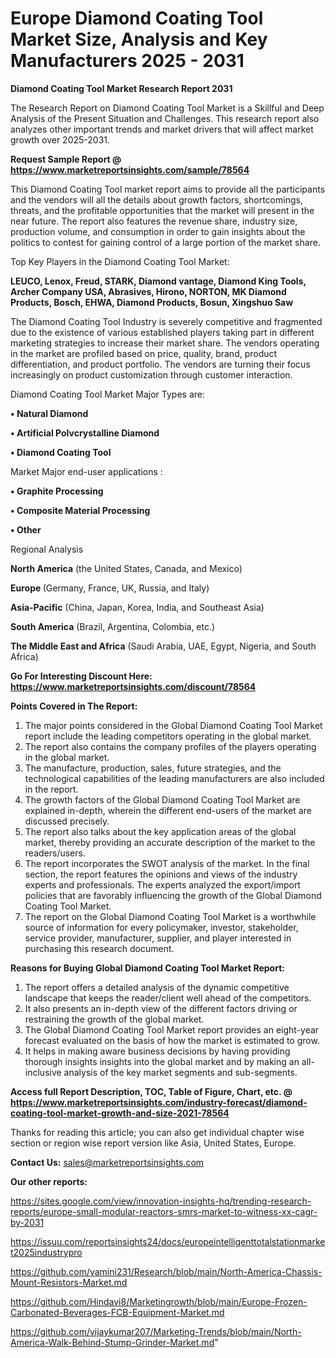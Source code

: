 # Europe Diamond Coating Tool Market Size, Analysis and Key Manufacturers 2025 - 2031

<strong>Diamond Coating Tool Market Research Report 2031</strong>

The Research Report on Diamond Coating Tool Market is a Skillful and Deep Analysis of the Present Situation and Challenges. This research report also analyzes other important trends and market drivers that will affect market growth over 2025-2031.

<strong>Request Sample Report @ <a href=https://www.marketreportsinsights.com/sample/78564>https://www.marketreportsinsights.com/sample/78564</a></strong>

This Diamond Coating Tool market report aims to provide all the participants and the vendors will all the details about growth factors, shortcomings, threats, and the profitable opportunities that the market will present in the near future. The report also features the revenue share, industry size, production volume, and consumption in order to gain insights about the politics to contest for gaining control of a large portion of the market share.

Top Key Players in the Diamond Coating Tool Market:

<strong>LEUCO, Lenox, Freud, STARK, Diamond vantage, Diamond King Tools, Archer Company USA, Abrasives, Hirono, NORTON, MK Diamond Products, Bosch, EHWA, Diamond Products, Bosun, Xingshuo Saw</strong>

The Diamond Coating Tool Industry is severely competitive and fragmented due to the existence of various established players taking part in different marketing strategies to increase their market share. The vendors operating in the market are profiled based on price, quality, brand, product differentiation, and product portfolio. The vendors are turning their focus increasingly on product customization through customer interaction.

Diamond Coating Tool Market Major Types are:

<strong>• Natural Diamond

• Artificial Polvcrystalline Diamond

• Diamond Coating Tool</strong>

Market Major end-user applications :

<strong>• Graphite Processing

• Composite Material Processing

• Other</strong>

Regional Analysis

</u><strong><b>North America</b></strong> (the United States, Canada, and Mexico)

<strong><b>Europe </b></strong>(Germany, France, UK, Russia, and Italy)

<strong><b>Asia-Pacific</b></strong> (China, Japan, Korea, India, and Southeast Asia)

<strong><b>South America</b></strong> (Brazil, Argentina, Colombia, etc.)

<strong><b>The Middle East and Africa</b></strong> (Saudi Arabia, UAE, Egypt, Nigeria, and South Africa)

<strong>Go For Interesting Discount Here: <a href=https://www.marketreportsinsights.com/discount/78564>https://www.marketreportsinsights.com/discount/78564</a></strong>

<strong>Points Covered in The Report:</strong>
<ol>
  <li>The major points considered in the Global Diamond Coating Tool Market report include the leading competitors operating in the global market.</li>
  <li>The report also contains the company profiles of the players operating in the global market.</li>
  <li>The manufacture, production, sales, future strategies, and the technological capabilities of the leading manufacturers are also included in the report.</li>
  <li>The growth factors of the Global Diamond Coating Tool Market are explained in-depth, wherein the different end-users of the market are discussed precisely.</li>
  <li>The report also talks about the key application areas of the global market, thereby providing an accurate description of the market to the readers/users.</li>
  <li>The report incorporates the SWOT analysis of the market. In the final section, the report features the opinions and views of the industry experts and professionals. The experts analyzed the export/import policies that are favorably influencing the growth of the Global Diamond Coating Tool Market.</li>
  <li>The report on the Global Diamond Coating Tool Market is a worthwhile source of information for every policymaker, investor, stakeholder, service provider, manufacturer, supplier, and player interested in purchasing this research document.</li>
</ol>
<strong>Reasons for Buying Global Diamond Coating Tool Market Report:</strong>

<ol>
  <li>The report offers a detailed analysis of the dynamic competitive landscape that keeps the reader/client well ahead of the competitors.</li>
  <li>It also presents an in-depth view of the different factors driving or restraining the growth of the global market.</li>
  <li>The Global Diamond Coating Tool Market report provides an eight-year forecast evaluated on the basis of how the market is estimated to grow.</li>
  <li>It helps in making aware business decisions by having providing thorough insights insights into the global market and by making an all-inclusive analysis of the key market segments and sub-segments.</li>
</ol>
<strong>Access full Report Description, TOC, Table of Figure, Chart, etc. @ <a href=https://www.marketreportsinsights.com/industry-forecast/diamond-coating-tool-market-growth-and-size-2021-78564>https://www.marketreportsinsights.com/industry-forecast/diamond-coating-tool-market-growth-and-size-2021-78564</a></strong>


Thanks for reading this article; you can also get individual chapter wise section or region wise report version like Asia, United States, Europe.

<strong>Contact Us:</strong>
sales@marketreportsinsights.com

<strong>Our other reports:</strong>

<a href=https://sites.google.com/view/innovation-insights-hq/trending-research-reports/europe-small-modular-reactors-smrs-market-to-witness-xx-cagr-by-2031>https://sites.google.com/view/innovation-insights-hq/trending-research-reports/europe-small-modular-reactors-smrs-market-to-witness-xx-cagr-by-2031</a>

<a href=https://issuu.com/reportsinsights24/docs/europeintelligenttotalstationmarket2025industrypro>https://issuu.com/reportsinsights24/docs/europeintelligenttotalstationmarket2025industrypro</a>

<a href=https://github.com/yamini231/Research/blob/main/North-America-Chassis-Mount-Resistors-Market.md>https://github.com/yamini231/Research/blob/main/North-America-Chassis-Mount-Resistors-Market.md</a>

<a href=https://github.com/Hindavi8/Marketingrowth/blob/main/Europe-Frozen-Carbonated-Beverages-FCB-Equipment-Market.md>https://github.com/Hindavi8/Marketingrowth/blob/main/Europe-Frozen-Carbonated-Beverages-FCB-Equipment-Market.md</a>

<a href=https://github.com/vijaykumar207/Marketing-Trends/blob/main/North-America-Walk-Behind-Stump-Grinder-Market.md>https://github.com/vijaykumar207/Marketing-Trends/blob/main/North-America-Walk-Behind-Stump-Grinder-Market.md</a>"
